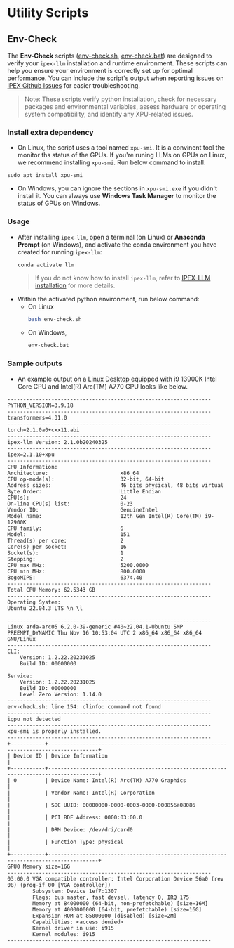 #  Utility Scripts


## Env-Check

The **Env-Check** scripts  ([env-check.sh](./env-chec.sh), [env-check.bat](./env-chec.bat)) are designed to verify your `ipex-llm` installation and runtime environment. These scripts can help you ensure your environment is correctly set up for optimal performance. You can include the script's output when reporting issues on [IPEX Github Issues](https://github.com/intel-analytics/ipex-llm/issues) for easier troubleshooting.

> Note: These scripts verify python installation, check for necessary packages and environmental variables, assess hardware or operating system compatibility, and identify any XPU-related issues. 

### Install extra dependency

* On Linux, the script uses a tool named `xpu-smi`. It is a convinent tool the monitor ths status of the GPUs. If you're runing LLMs on GPUs on Linux, we recommend installing `xpu-smi`. Run below command to install:
```
sudo apt install xpu-smi
```
* On Windows, you can ignore the sections in `xpu-smi.exe` if you didn't install it. You can always use **Windows Task Manager** to monitor the status of GPUs on Windows.
  
### Usage

* After installing `ipex-llm`, open a terminal (on Linux) or **Anaconda Prompt** (on Windows), and activate the conda environment you have created for running `ipex-llm`: 
  ```
  conda activate llm
  ```
  > If you do not know how to install `ipex-llm`, refer to [IPEX-LLM installation](https://ipex-llm.readthedocs.io/en/latest/doc/LLM/Overview/install.html) for more details.
*  Within the activated python environment, run below command:
    *  On Linux
        ```bash
        bash env-check.sh
        ```
    * On Windows,
        ```bash
        env-check.bat
        ```

### Sample outputs

* An example output on a Linux Desktop equipped with i9 13900K Intel Core CPU and Intel(R) Arc(TM) A770 GPU looks like below.

```
-----------------------------------------------------------------
PYTHON_VERSION=3.9.18
-----------------------------------------------------------------
transformers=4.31.0
-----------------------------------------------------------------
torch=2.1.0a0+cxx11.abi
-----------------------------------------------------------------
ipex-llm Version: 2.1.0b20240325
-----------------------------------------------------------------
ipex=2.1.10+xpu
-----------------------------------------------------------------
CPU Information: 
Architecture:                       x86_64
CPU op-mode(s):                     32-bit, 64-bit
Address sizes:                      46 bits physical, 48 bits virtual
Byte Order:                         Little Endian
CPU(s):                             24
On-line CPU(s) list:                0-23
Vendor ID:                          GenuineIntel
Model name:                         12th Gen Intel(R) Core(TM) i9-12900K
CPU family:                         6
Model:                              151
Thread(s) per core:                 2
Core(s) per socket:                 16
Socket(s):                          1
Stepping:                           2
CPU max MHz:                        5200.0000
CPU min MHz:                        800.0000
BogoMIPS:                           6374.40
-----------------------------------------------------------------
Total CPU Memory: 62.5343 GB
-----------------------------------------------------------------
Operating System: 
Ubuntu 22.04.3 LTS \n \l

-----------------------------------------------------------------
Linux arda-arc05 6.2.0-39-generic #40~22.04.1-Ubuntu SMP PREEMPT_DYNAMIC Thu Nov 16 10:53:04 UTC 2 x86_64 x86_64 x86_64 GNU/Linux
-----------------------------------------------------------------
CLI:
    Version: 1.2.22.20231025
    Build ID: 00000000

Service:
    Version: 1.2.22.20231025
    Build ID: 00000000
    Level Zero Version: 1.14.0
-----------------------------------------------------------------
env-check.sh: line 154: clinfo: command not found
-----------------------------------------------------------------
igpu not detected
-----------------------------------------------------------------
xpu-smi is properly installed. 
-----------------------------------------------------------------
+-----------+--------------------------------------------------------------------------------------+
| Device ID | Device Information                                                                   |
+-----------+--------------------------------------------------------------------------------------+
| 0         | Device Name: Intel(R) Arc(TM) A770 Graphics                                          |
|           | Vendor Name: Intel(R) Corporation                                                    |
|           | SOC UUID: 00000000-0000-0003-0000-000856a08086                                       |
|           | PCI BDF Address: 0000:03:00.0                                                        |
|           | DRM Device: /dev/dri/card0                                                           |
|           | Function Type: physical                                                              |
+-----------+--------------------------------------------------------------------------------------+
GPU0 Memory size=16G
-----------------------------------------------------------------
03:00.0 VGA compatible controller: Intel Corporation Device 56a0 (rev 08) (prog-if 00 [VGA controller])
        Subsystem: Device 1ef7:1307
        Flags: bus master, fast devsel, latency 0, IRQ 175
        Memory at 84000000 (64-bit, non-prefetchable) [size=16M]
        Memory at 4000000000 (64-bit, prefetchable) [size=16G]
        Expansion ROM at 85000000 [disabled] [size=2M]
        Capabilities: <access denied>
        Kernel driver in use: i915
        Kernel modules: i915
-----------------------------------------------------------------
```
